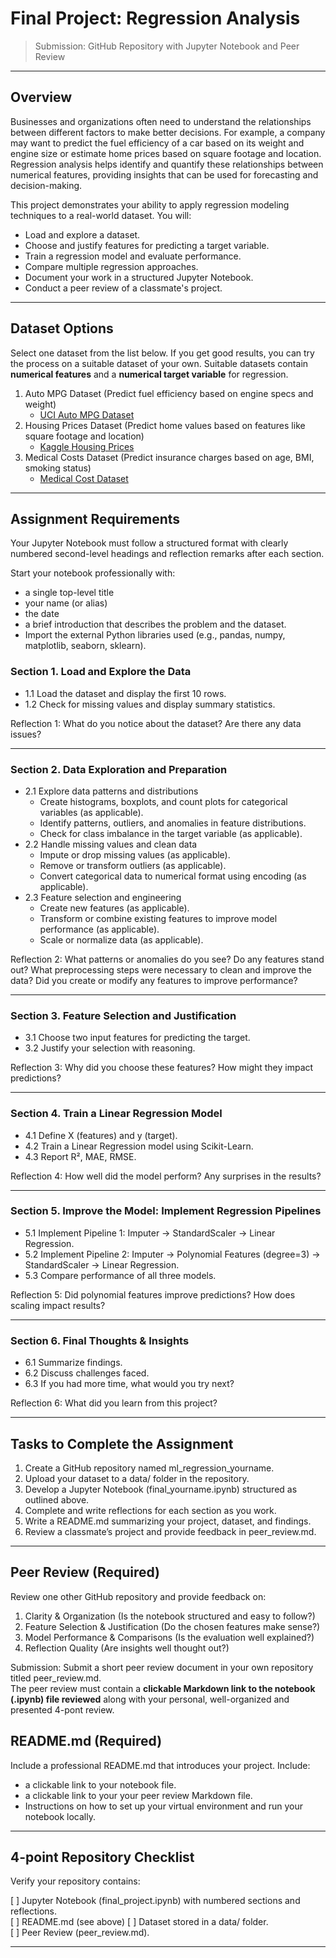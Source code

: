 # Final Project: Regression Analysis

> Submission: GitHub Repository with Jupyter Notebook and Peer Review

---

## Overview
Businesses and organizations often need to understand the relationships between different factors to make better decisions.
For example, a company may want to predict the fuel efficiency of a car based on its weight and engine size or estimate home prices based on square footage and location.
Regression analysis helps identify and quantify these relationships between numerical features, providing insights that can be used for forecasting and decision-making.

This project demonstrates your ability to apply regression modeling techniques to a real-world dataset. You will:
- Load and explore a dataset.
- Choose and justify features for predicting a target variable.
- Train a regression model and evaluate performance.
- Compare multiple regression approaches.
- Document your work in a structured Jupyter Notebook.
- Conduct a peer review of a classmate's project.

---

## Dataset Options
Select one dataset from the list below. If you get good results, you can try the process on a suitable dataset of your own. 
Suitable datasets contain **numerical features** and a **numerical target variable** for regression.

1. Auto MPG Dataset (Predict fuel efficiency based on engine specs and weight)
   - [UCI Auto MPG Dataset](https://archive-beta.ics.uci.edu/ml/datasets/auto+mpg)
2. Housing Prices Dataset (Predict home values based on features like square footage and location)   
   - [Kaggle Housing Prices](https://www.kaggle.com/c/house-prices-advanced-regression-techniques)
3. Medical Costs Dataset (Predict insurance charges based on age, BMI, smoking status)  
   - [Medical Cost Dataset](https://www.kaggle.com/mirichoi0218/insurance)

---

## Assignment Requirements
Your Jupyter Notebook must follow a structured format with clearly numbered second-level headings and reflection remarks after each section.

Start your notebook professionally with:
- a single top-level title
- your name (or alias)
- the date
- a brief introduction that describes the problem and the dataset.
- Import the external Python libraries used (e.g., pandas, numpy, matplotlib, seaborn, sklearn).

### Section 1. Load and Explore the Data
- 1.1 Load the dataset and display the first 10 rows.
- 1.2 Check for missing values and display summary statistics.

Reflection 1: What do you notice about the dataset? Are there any data issues?

---

### Section 2. Data Exploration and Preparation
- 2.1 Explore data patterns and distributions
  - Create histograms, boxplots, and count plots for categorical variables (as applicable).
  - Identify patterns, outliers, and anomalies in feature distributions.
  - Check for class imbalance in the target variable (as applicable).
- 2.2 Handle missing values and clean data
  - Impute or drop missing values (as applicable).
  - Remove or transform outliers (as applicable).
  - Convert categorical data to numerical format using encoding (as applicable).
- 2.3 Feature selection and engineering
  - Create new features (as applicable).
  - Transform or combine existing features to improve model performance (as applicable).
  - Scale or normalize data (as applicable).

Reflection 2: What patterns or anomalies do you see? Do any features stand out? What preprocessing steps were necessary to clean and improve the data? Did you create or modify any features to improve performance?

---

### Section 3. Feature Selection and Justification
- 3.1 Choose two input features for predicting the target.
- 3.2 Justify your selection with reasoning.

Reflection 3: Why did you choose these features? How might they impact predictions?

---

### Section 4. Train a Linear Regression Model
- 4.1 Define X (features) and y (target).
- 4.2 Train a Linear Regression model using Scikit-Learn.
- 4.3 Report R², MAE, RMSE.

Reflection 4: How well did the model perform? Any surprises in the results?

---

### Section 5. Improve the Model: Implement Regression Pipelines
- 5.1 Implement Pipeline 1: Imputer → StandardScaler → Linear Regression.
- 5.2 Implement Pipeline 2: Imputer → Polynomial Features (degree=3) → StandardScaler → Linear Regression.
- 5.3 Compare performance of all three models.

Reflection 5: Did polynomial features improve predictions? How does scaling impact results?

---

### Section 6. Final Thoughts & Insights
- 6.1 Summarize findings.
- 6.2 Discuss challenges faced.
- 6.3 If you had more time, what would you try next?

Reflection 6: What did you learn from this project?

---

## Tasks to Complete the Assignment

1. Create a GitHub repository named ml_regression_yourname.  
1. Upload your dataset to a data/ folder in the repository.  
1. Develop a Jupyter Notebook (final_yourname.ipynb) structured as outlined above.  
1. Complete and write reflections for each section as you work.
1. Write a README.md summarizing your project, dataset, and findings.  
1. Review a classmate’s project and provide feedback in peer_review.md.

---

## Peer Review (Required)

Review one other GitHub repository and provide feedback on:

1. Clarity & Organization (Is the notebook structured and easy to follow?)
1. Feature Selection & Justification (Do the chosen features make sense?)
1. Model Performance & Comparisons (Is the evaluation well explained?)
1. Reflection Quality (Are insights well thought out?)

Submission: Submit a short peer review document in your own repository titled peer_review.md.  
The peer review must contain a **clickable Markdown link to the notebook (.ipynb) file reviewed** along with your personal, well-organized and presented 4-pont review. 

## README.md (Required)

Include a professional README.md that introduces your project. Include:
- a clickable link to your notebook file.
- a clickable link to your your peer review Markdown file.
- Instructions on how to set up your virtual environment and run your notebook locally. 

---

## 4-point Repository Checklist

Verify your repository contains:

[ ] Jupyter Notebook (final_project.ipynb) with numbered sections and reflections.  
[ ] README.md (see above)
[ ] Dataset stored in a data/ folder.  
[ ] Peer Review (peer_review.md).  

---

